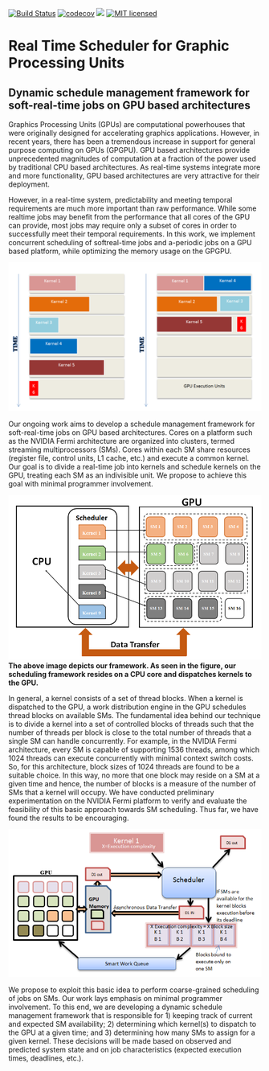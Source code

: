 [![Build Status](https://travis-ci.org/kiritigowda/SRTG-Schedule.svg?branch=master)](https://travis-ci.org/kiritigowda/SRTG-Schedule)
[![codecov](https://codecov.io/gh/kiritigowda/SRTG-Schedule/branch/master/graph/badge.svg)](https://codecov.io/gh/kiritigowda/SRTG-Schedule)
<a href="https://codeclimate.com/github/kiritigowda/SRTG-Schedule/maintainability"><img src="https://api.codeclimate.com/v1/badges/dc43dc1b470535e927ac/maintainability" /></a>
[![MIT licensed](https://img.shields.io/badge/license-MIT-blue.svg)](https://opensource.org/licenses/MIT)

# Real Time Scheduler for Graphic Processing Units

## Dynamic schedule management framework for soft-real-time jobs on GPU based architectures

Graphics Processing Units (GPUs) are computational powerhouses that were originally designed for accelerating graphics applications. However, in recent years, there has been a tremendous increase in support for general purpose computing on GPUs (GPGPU). GPU based architectures provide unprecedented magnitudes of computation at a fraction of the power used by traditional CPU based architectures. As real-time systems integrate more and more functionality, GPU based architectures are very attractive for their deployment. 

However, in a real-time system, predictability and meeting temporal requirements are much more important than raw performance. While some realtime jobs may benefit from the performance that all cores of the GPU can provide, most jobs may require only a subset of cores in order to successfully meet their temporal requirements.  In this work, we implement concurrent scheduling of softreal-time jobs and a-periodic jobs on a GPU based platform, while optimizing the memory usage on the GPGPU.

![Figure 1](documents/images/RTGS-ConcurrentJobExecution.PNG "Concurrent Job Execution")

Our ongoing work aims to develop a schedule management framework for soft-real-time jobs on GPU based architectures. Cores on a platform such as the NVIDIA Fermi architecture are organized into clusters, termed streaming multiprocessors (SMs). Cores within each SM share resources (register file, control units, L1 cache, etc.) and execute a common kernel. Our goal is to divide a real-time job into kernels and schedule kernels on the GPU, treating each SM as an indivisible unit. We propose to achieve this goal with minimal programmer involvement.

![Figure 2](documents/images/RTG-Scheduler.PNG "Scheduler Location")
**The above image depicts our framework. As seen in the figure, our scheduling framework resides on a CPU core and dispatches kernels to the GPU.**

In general, a kernel consists of a set of thread blocks. When a kernel is dispatched to the GPU, a work distribution engine in the GPU schedules thread blocks on available SMs. The fundamental idea behind our technique is to divide a kernel into a set of controlled blocks of threads such that the number of threads per block is close to the total number of threads that a single SM can handle concurrently. For example, in the NVIDIA Fermi architecture, every SM is capable of supporting 1536 threads, among which 1024 threads can execute concurrently with minimal context switch costs. So, for this architecture, block sizes of 1024 threads are found to be a suitable choice. In this way, no more that one block may reside on a SM at a given time and hence, the number of blocks is a measure of the number of SMs that a kernel will occupy. We have conducted preliminary experimentation
on the NVIDIA Fermi platform to verify and evaluate the feasibility of this basic approach towards SM scheduling. Thus far, we have found the results to be encouraging.

![Figure 3](documents/images/RTGS-Thread_life_Cycle.PNG "Scheduler Thread contol")

We propose to exploit this basic idea to perform coarse-grained scheduling of jobs on SMs. Our work lays emphasis on minimal programmer involvement. To this end, we are developing a dynamic schedule management framework that is responsible for 1) keeping track of current and expected SM availability; 2) determining which kernel(s) to dispatch to the GPU at a given time; and 3) determining how many SMs to assign for a given kernel. These decisions will be made based on observed and predicted system state and on job characteristics (expected execution times, deadlines, etc.). 
